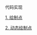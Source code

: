 
代码实现

[1. 绘制点](./1.WebGL%E7%BB%98%E5%88%B6%E7%82%B9/point.html)

[2. 动态绘制点](./1.WebGL%E7%BB%98%E5%88%B6%E7%82%B9/points.html)